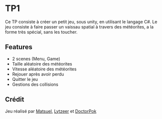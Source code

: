 ﻿# TP1

Ce TP consiste à créer un petit jeu, sous  unity, en utilisant le langage C#.
Le jeu consiste à faire passer un vaissau spatial à travers des météorites, a la forme très spécial, sans les toucher.

## Features

- 2 scenes (Menu, Game)
- Taille aléatoire des météorites
- Vitesse aléatoire des météorites
- Rejouer après avoir perdu
- Quitter le jeu
- Gestions des collisions

## Crédit

Jeu réalisé par [Matsuel](https://www.github.com/Matsuel), [Lytzeer](https://www.github.com/Lytzeer) et [DoctorPok](https://www.github.com/DoctorPok42)
